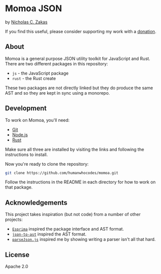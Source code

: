 # Momoa JSON

by [Nicholas C. Zakas](https://humanwhocodes.com)

If you find this useful, please consider supporting my work with a [donation](https://humanwhocodes.com/donate).

## About

Momoa is a general purpose JSON utility toolkit for JavaScript and Rust. There are two different packages in this repository:

* `js` - the JavaScript package
* `rust` - the Rust create

These two packages are not directly linked but they do produce the same AST and so they are kept in sync using a monorepo.

## Development

To work on Momoa, you'll need:

* [Git](https://git-scm.com/)
* [Node.js](https://nodejs.org)
* [Rust](https://rustup.rs)

Make sure all three are installed by visiting the links and following the instructions to install.

Now you're ready to clone the repository:

```bash
git clone https://github.com/humanwhocodes/momoa.git
```

Follow the instructions in the README in each directory for how to work on that package.

## Acknowledgements

This project takes inspiration (but not code) from a number of other projects:

* [`Esprima`](https://esprima.org) inspired the package interface and AST format.
* [`json-to-ast`](https://github.com/vtrushin/json-to-ast) inspired the AST format.
* [`parseJson.js`](https://gist.github.com/rgrove/5cc64db4b9ae8c946401b230ba9d2451) inspired me by showing writing a parser isn't all that hard.

## License

Apache 2.0
